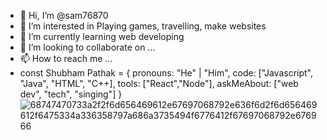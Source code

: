 - 👋 Hi, I’m @sam76870
- 👀 I’m interested in Playing games, travelling, make websites
- 🌱 I’m currently learning web developing
- 💞️ I’m looking to collaborate on ...
- 📫 How to reach me ...
- const Shubham Pathak = {
  pronouns: "He" | "Him",
  code: ["Javascript", "Java", "HTML", "C++],
  tools: ["React","Node"],
  askMeAbout: ["web dev", "tech", "singing"]
}![68747470733a2f2f6d656469612e67697068792e636f6d2f6d656469612f6475334a336358797a686a3735494f6776412f67697068792e676966](https://user-images.githubusercontent.com/35066448/122382521-a0c91780-cf87-11eb-9d33-8410693241a9.gif)



<!---
sam76870/sam76870 is a ✨ special ✨ repository because its `README.md` (this file) appears on your GitHub profile.
You can click the Preview link to take a look at your changes.
--->

